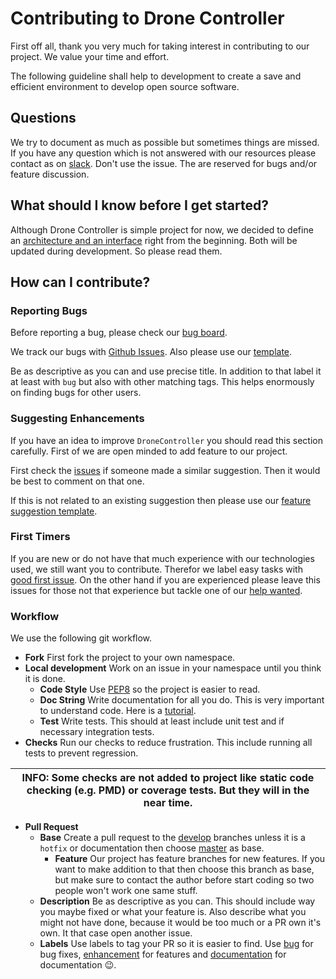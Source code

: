 # Contributing to Drone Controller

First off all, thank you very much for taking interest in contributing to our project. We value your time and effort.

The following guideline shall help to development to create a save and efficient environment to develop open source software.

## Questions

We try to document as much as possible but sometimes things are missed. 
If you have any question which is not answered with our resources please contact as on [slack](https://app.slack.com/client/TSFE416AW/C0101ADT90D).
Don't use the issue. The are reserved for bugs and/or feature discussion.

## What should I know before I get started?

Although Drone Controller is simple project for now, we decided to define an [architecture and an interface](https://treeandsea.github.io/DroneController/) right from the beginning.
Both will be updated during development. So please read them.

## How can I contribute?

### Reporting Bugs

Before reporting a bug, please check our [bug board](https://github.com/treeandsea/DroneController/projects/2).

We track our bugs with [Github Issues](https://guides.github.com/features/issues/).
Also please use our [template](https://github.com/treeandsea/DroneController/blob/community/.github/ISSUE_TEMPLATE/bug_report.md).

Be as descriptive as you can and use precise title. In addition to that label it at least with `bug` but also with other matching tags.
This helps enormously on finding bugs for other users.

### Suggesting Enhancements

If you have an idea to improve `DroneController` you should read this section carefully. First of we are open minded to add feature to our project.

First check the [issues](https://github.com/treeandsea/DroneController/issues) if someone made a similar suggestion.
Then it would be best to comment on that one.

If this is not related to an existing suggestion then please use our [feature suggestion template](https://github.com/treeandsea/DroneController/blob/community/.github/ISSUE_TEMPLATE/feature_request.md).

### First Timers

If you are new or do not have that much experience with our technologies used, we still want you to contribute. Therefor we label easy tasks with [good first issue](https://github.com/treeandsea/DroneController/labels/good%20first%20issue). 
On the other hand if you are experienced please leave this issues for those not that experience but tackle one of our [help wanted](https://github.com/treeandsea/DroneController/labels/help%20wanted).

### Workflow

We use the following git workflow.

- **Fork** First fork the project to your own namespace.
- **Local development** Work on an issue in your namespace until you think it is done.
    - **Code Style** Use [PEP8](https://www.python.org/dev/peps/pep-0008/) so the project is easier to read.
    - **Doc String** Write documentation for all you do. This is very important to understand code. Here is a [tutorial](https://sphinx-rtd-tutorial.readthedocs.io/en/latest/docstrings.html).
    - **Test** Write tests. This should at least include unit test and if necessary integration tests.
- **Checks** Run our checks to reduce frustration. This include running all tests to prevent regression.

| INFO: Some checks are not added to project like static code checking (e.g. PMD) or coverage tests. But they will in the near time. |
| --- |

- **Pull Request** 
    - **Base** Create a pull request to the [develop](https://github.com/treeandsea/DroneController/tree/develop) branches unless it is a `hotfix` or documentation then choose [master](https://github.com/treeandsea/DroneController/tree/master) as base.
        - **Feature** Our project has feature branches for new features. If you want to make addition to that then choose this branch as base, but make sure to contact the author before start coding so two people won't work one same stuff.
    - **Description** Be as descriptive as you can. This should include way you maybe fixed or what your feature is. Also describe what you might
    not have done, because it would be too much or a PR own it's own. It that case open another issue.
    - **Labels** Use labels to tag your PR so it is easier to find. Use [bug](https://github.com/treeandsea/DroneController/labels/bug) for bug fixes, [enhancement](https://github.com/treeandsea/DroneController/labels/enhancement) for features and [documentation](https://github.com/treeandsea/DroneController/labels/documentation) for documentation :wink:.